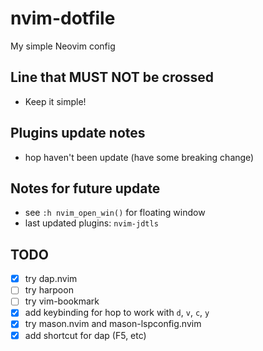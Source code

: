 # nvim-dotfile

My simple Neovim config

## Line that MUST NOT be crossed

- Keep it simple!

## Plugins update notes

- hop haven't been update (have some breaking change)

## Notes for future update

- see `:h nvim_open_win()` for floating window
- last updated plugins: `nvim-jdtls`

## TODO

- [x] try dap.nvim
- [ ] try harpoon
- [ ] try vim-bookmark
- [x] add keybinding for hop to work with `d`, `v`, `c`, `y`
- [x] try mason.nvim and mason-lspconfig.nvim
- [x] add shortcut for dap (F5, etc)
